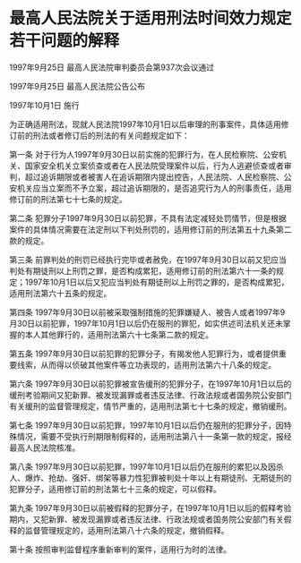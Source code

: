 # 最高人民法院关于适用刑法时间效力规定若干问题的解释

1997年9月25日 最高人民法院审判委员会第937次会议通过

1997年9月25日 最高人民法院公告公布

1997年10月1日 施行

为正确适用刑法，现就人民法院1997年10月1日以后审理的刑事案件，具体适用修订前的刑法或者修订后的刑法的有关问题规定如下：

第一条 对于行为人1997年9月30日以前实施的犯罪行为，在人民检察院、公安机关、国家安全机关立案侦查或者在人民法院受理案件以后，行为人逃避侦查或者审判，超过追诉期限或者被害人在追诉期限内提出控告，人民法院、人民检察院、公安机关应当立案而不予立案，超过追诉期限的，是否追究行为人的刑事责任，适用修订前的刑法第七十七条的规定。

第二条 犯罪分子1997年9月30日以前犯罪，不具有法定减轻处罚情节，但是根据案件的具体情况需要在法定刑以下判处刑罚的，适用修订前的刑法第五十九条第二款的规定。

第三条 前罪判处的刑罚已经执行完毕或者赦免，在1997年9月30日以前又犯应当判处有期徒刑以上刑罚之罪，是否构成累犯，适用修订前的刑法第六十一条的规定；1997年10月1日以后又犯应当判处有期徒刑以上刑罚之罪的，是否构成累犯，适用刑法第六十五条的规定。

第四条 1997年9月30日以前被采取强制措施的犯罪嫌疑人、被告人或者1997年9月30日以前犯罪，1997年10月1日以后仍在服刑的罪犯，如实供述司法机关还未掌握的本人其他罪行的，适用刑法第六十七条第二款的规定。

第五条 1997年9月30日以前犯罪的犯罪分子，有揭发他人犯罪行为，或者提供重要线索，从而得以侦破其他案件等立功表现的，适用刑法第六十八条的规定。

第六条 1997年9月30日以前犯罪被宣告缓刑的犯罪分子，在1997年10月1日以后的缓刑考验期间又犯新罪、被发现漏罪或者违反法律、行政法规或者国务院公安部门有关缓刑的监督管理规定，情节严重的，适用刑法第七十七条的规定，撤销缓刑。

第七条 1997年9月30日以前犯罪，1997年10月1日以后仍在服刑的犯罪分子，因特殊情况，需要不受执行刑期限制假释的，适用刑法第八十一条第一款的规定，报经最高人民法院核准。

第八条 1997年9月30日以前犯罪，1997年10月1日以后仍在服刑的累犯以及因杀人、爆炸、抢劫、强奸、绑架等暴力性犯罪被判处十年以上有期徒刑、无期徒刑的犯罪分子，适用修订前的刑法第七十三条的规定，可以假释。

第九条 1997年9月30日以前被假释的犯罪分子，在1997年10月1日以后的假释考验期内，又犯新罪、被发现漏罪或者违反法律、行政法规或者国务院公安部门有关假释的监督管理规定的，适用刑法第八十六条的规定，撤销假释。

第十条 按照审判监督程序重新审判的案件，适用行为时的法律。
